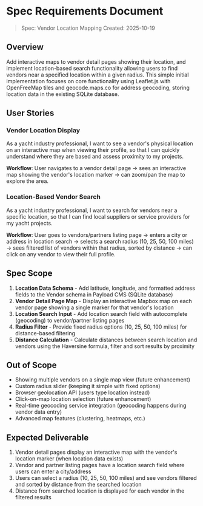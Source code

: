 # Spec Requirements Document

> Spec: Vendor Location Mapping
> Created: 2025-10-19

## Overview

Add interactive maps to vendor detail pages showing their location, and implement location-based search functionality allowing users to find vendors near a specified location within a given radius. This simple initial implementation focuses on core functionality using Leaflet.js with OpenFreeMap tiles and geocode.maps.co for address geocoding, storing location data in the existing SQLite database.

## User Stories

### Vendor Location Display

As a yacht industry professional, I want to see a vendor's physical location on an interactive map when viewing their profile, so that I can quickly understand where they are based and assess proximity to my projects.

**Workflow**: User navigates to a vendor detail page → sees an interactive map showing the vendor's location marker → can zoom/pan the map to explore the area.

### Location-Based Vendor Search

As a yacht industry professional, I want to search for vendors near a specific location, so that I can find local suppliers or service providers for my yacht projects.

**Workflow**: User goes to vendors/partners listing page → enters a city or address in location search → selects a search radius (10, 25, 50, 100 miles) → sees filtered list of vendors within that radius, sorted by distance → can click on any vendor to view their full profile.

## Spec Scope

1. **Location Data Schema** - Add latitude, longitude, and formatted address fields to the Vendor schema in Payload CMS (SQLite database)
2. **Vendor Detail Page Map** - Display an interactive Mapbox map on each vendor page showing a single marker for that vendor's location
3. **Location Search Input** - Add location search field with autocomplete (geocoding) to vendor/partner listing pages
4. **Radius Filter** - Provide fixed radius options (10, 25, 50, 100 miles) for distance-based filtering
5. **Distance Calculation** - Calculate distances between search location and vendors using the Haversine formula, filter and sort results by proximity

## Out of Scope

- Showing multiple vendors on a single map view (future enhancement)
- Custom radius slider (keeping it simple with fixed options)
- Browser geolocation API (users type location instead)
- Click-on-map location selection (future enhancement)
- Real-time geocoding service integration (geocoding happens during vendor data entry)
- Advanced map features (clustering, heatmaps, etc.)

## Expected Deliverable

1. Vendor detail pages display an interactive map with the vendor's location marker (when location data exists)
2. Vendor and partner listing pages have a location search field where users can enter a city/address
3. Users can select a radius (10, 25, 50, 100 miles) and see vendors filtered and sorted by distance from the searched location
4. Distance from searched location is displayed for each vendor in the filtered results
